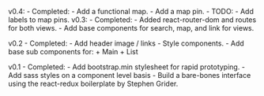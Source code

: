 v0.4: 
	- Completed:
		- Add a functional map.
		- Add a map pin.
	- TODO:
		- Add labels to map pins.
v0.3: 
	- Completed:
		- Added react-router-dom and routes for both views.
		- Add base components for search, map, and link for views.

v0.2
	- Completed:
		- Add header image / links
		- Style components.
		- Add base sub components for:
			+ Main
			+ List
			
v0.1
    - Completed:
        - Add bootstrap.min stylesheet for rapid prototyping.
        - Add sass styles on a component level basis
        - Build a bare-bones interface using the react-redux boilerplate by Stephen Grider.

         